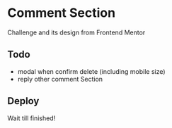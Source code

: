 # Comment Section

Challenge and its design from Frontend Mentor

## Todo

- modal when confirm delete (including mobile size)
- reply other comment Section

## Deploy 

Wait till finished!